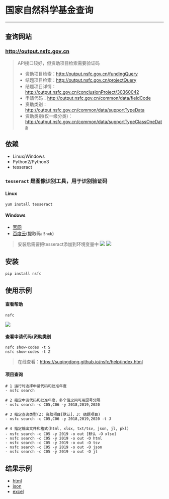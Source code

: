 # 国家自然科学基金查询
---
## 查询网站
### http://output.nsfc.gov.cn
> API接口较好，但资助项目检索需要验证码
> - 资助项目检索：http://output.nsfc.gov.cn/fundingQuery
> - 结题项目检索：http://output.nsfc.gov.cn/projectQuery
> - 结题项目详情：http://output.nsfc.gov.cn/conclusionProject/30360042
> - 申请代码：http://output.nsfc.gov.cn/common/data/fieldCode
> - 资助类别：http://output.nsfc.gov.cn/common/data/supportTypeData
> - 资助类别(仅一级分类)：http://output.nsfc.gov.cn/common/data/supportTypeClassOneData

## 依赖
- Linux/Windows
- Python2/Python3
- tesseract

### `tesseract` 是图像识别工具，用于识别验证码
#### Linux
```
yum install tesseract
```

#### Windows
- [官网](https://digi.bib.uni-mannheim.de/tesseract/)
- [百度云](https://pan.baidu.com/s/1k7u01BE8e2zu5AoubE5FOw)(提取码: `5nxb`)
> 安装后需要把tesseract添加到环境变量中
![](https://suqingdong.github.io/nsfc/help/windows_path_add.png)
![](https://suqingdong.github.io/nsfc/help/tesseract.png)

## 安装
```bash
pip install nsfc
```

## 使用示例
#### 查看帮助
```
nsfc
```
![](https://suqingdong.github.io/nsfc/help/example1.png)

#### 查看申请代码/资助类别
```
nsfc show-codes -t S
nsfc show-codes -t Z
```
> 在线查看：https://suqingdong.github.io/nsfc/help/index.html

#### 项目查询
```
# 1 运行时选择申请代码和批准年度
- nsfc search

# 2 指定申请代码和批准年度，多个值之间可用逗号分隔
- nsfc search -c C05,C06 -y 2018,2019,2020

# 3 指定查询类型(Z: 资助项目[默认]，J: 结题项目)
- nsfc search -c C05,C06 -y 2018,2019,2020 -t J

# 4 指定输出文件和格式(html, xlsx, txt/tsv, json, jl, pkl)
- nsfc search -c C05 -y 2019 -o out [默认 -O xlsx]
- nsfc search -c C05 -y 2019 -o out -O html
- nsfc search -c C05 -y 2019 -o out -O tsv
- nsfc search -c C05 -y 2019 -o out -O json
- nsfc search -c C05 -y 2019 -o out -O jl
```

## 结果示例
- [html](https://suqingdong.github.io/nsfc/examples/demo.html)
- [json](https://suqingdong.github.io/nsfc/examples/demo.json)
- [excel](https://suqingdong.github.io/nsfc/examples/demo.xlsx)
